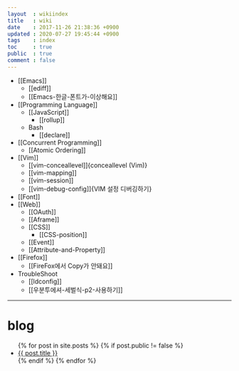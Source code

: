 ```yaml
---
layout  : wikiindex
title   : wiki
date    : 2017-11-26 21:38:36 +0900
updated : 2020-07-27 19:45:44 +0900
tags    : index
toc     : true
public  : true
comment : false
---
```


* [[Emacs]]
    * [[ediff]]
    * [[Emacs-한글-폰트가-이상해요]]
* [[Programming Language]]
    * [[JavaScript]]
        * [[rollup]]
    * Bash
        * [[declare]]
* [[Concurrent Programming]]
    * [[Atomic Ordering]]
* [[Vim]]
    * [[vim-conceallevel]]{conceallevel (Vim)}
    * [[vim-mapping]]
    * [[vim-session]]
    * [[vim-debug-config]]{VIM 설정 디버깅하기}
* [[Font]]
* [[Web]]
    * [[OAuth]]
    * [[Aframe]]
    * [[CSS]]
        * [[CSS-position]]
    * [[Event]]
    * [[Attribute-and-Property]]
* [[Firefox]]
    * [[FireFox에서 Copy가 안돼요]]
* TroubleShoot
    * [[ldconfig]]
    * [[우분투에셔-세벌식-p2-사용하기]]


---

# blog
<div>
    <ul>
{% for post in site.posts %}
    {% if post.public != false %}
        <li>
            <a class="post-link" href="{{ post.url | prepend: site.baseurl }}">
                {{ post.title }}
            </a>
        </li>
    {% endif %}
{% endfor %}
    </ul>
</div>

